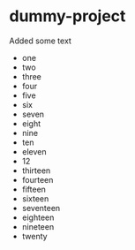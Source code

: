 # dummy-project

Added some text

* one
* two
* three
* four
* five
* six
* seven
* eight
* nine
* ten
* eleven
* 12
* thirteen
* fourteen
* fifteen
* sixteen
* seventeen
* eighteen
* nineteen
* twenty
